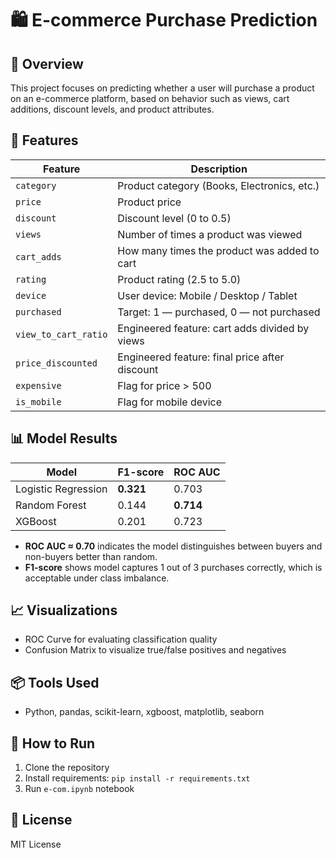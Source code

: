 # 🛍️ E-commerce Purchase Prediction

## 📑 Overview

This project focuses on predicting whether a user will purchase a product on an e-commerce platform, based on behavior such as views, cart additions, discount levels, and product attributes.

## 🧠 Features

| Feature               | Description                                                        |
|------------------------|--------------------------------------------------------------------|
| `category`             | Product category (Books, Electronics, etc.)                       |
| `price`                | Product price                                                     |
| `discount`             | Discount level (0 to 0.5)                                         |
| `views`                | Number of times a product was viewed                              |
| `cart_adds`            | How many times the product was added to cart                      |
| `rating`               | Product rating (2.5 to 5.0)                                       |
| `device`               | User device: Mobile / Desktop / Tablet                           |
| `purchased`            | Target: 1 — purchased, 0 — not purchased                          |
| `view_to_cart_ratio`   | Engineered feature: cart adds divided by views                   |
| `price_discounted`     | Engineered feature: final price after discount                   |
| `expensive`            | Flag for price > 500                                              |
| `is_mobile`            | Flag for mobile device                                            |

## 📊 Model Results

| Model               | F1-score | ROC AUC |
|---------------------|----------|---------|
| Logistic Regression | **0.321** | 0.703   |
| Random Forest       | 0.144    | **0.714** |
| XGBoost             |0.201	   | 0.723     |

- **ROC AUC ≈ 0.70** indicates the model distinguishes between buyers and non-buyers better than random.
- **F1-score** shows model captures 1 out of 3 purchases correctly, which is acceptable under class imbalance.

## 📈 Visualizations

- ROC Curve for evaluating classification quality
- Confusion Matrix to visualize true/false positives and negatives

## 📦 Tools Used

- Python, pandas, scikit-learn, xgboost, matplotlib, seaborn
  

## 🚀 How to Run

1. Clone the repository
2. Install requirements: `pip install -r requirements.txt`
3. Run `e-com.ipynb` notebook

## 🧾 License

MIT License
